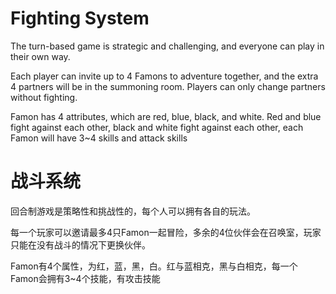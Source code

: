 # Fighting System

The turn-based game is strategic and challenging, and everyone can play in their own way.

Each player can invite up to 4 Famons to adventure together, and the extra 4 partners will be in the summoning room. Players can only change partners without fighting.

Famon has 4 attributes, which are red, blue, black, and white. Red and blue fight against each other, black and white fight against each other, each Famon will have 3~4 skills and attack skills

# 战斗系统

回合制游戏是策略性和挑战性的，每个人可以拥有各自的玩法。

每一个玩家可以邀请最多4只Famon一起冒险，多余的4位伙伴会在召唤室，玩家只能在没有战斗的情况下更换伙伴。

Famon有4个属性，为红，蓝，黑，白。红与蓝相克，黑与白相克，每一个Famon会拥有3~4个技能，有攻击技能
